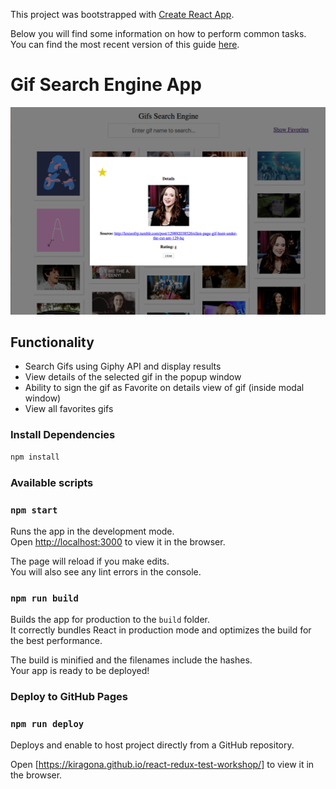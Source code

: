 This project was bootstrapped with [Create React App](https://github.com/facebookincubator/create-react-app).

Below you will find some information on how to perform common tasks.<br>
You can find the most recent version of this guide [here](https://github.com/facebookincubator/create-react-app/blob/master/packages/react-scripts/template/README.md).

# Gif Search Engine App
<img src="docs/appImg.png" />

## Functionality

* Search Gifs using Giphy API and display results
* View details of the selected gif in the popup window
* Ability to sign the gif as Favorite on details view of gif (inside modal window)
* View all favorites gifs

### Install Dependencies
```bash
npm install
```

### Available scripts

### `npm start`

Runs the app in the development mode.<br>
Open [http://localhost:3000](http://localhost:3000) to view it in the browser.

The page will reload if you make edits.<br>
You will also see any lint errors in the console.


### `npm run build`

Builds the app for production to the `build` folder.<br>
It correctly bundles React in production mode and optimizes the build for the best performance.

The build is minified and the filenames include the hashes.<br>
Your app is ready to be deployed!


### Deploy to GitHub Pages

### `npm run deploy`
Deploys and enable to host project directly from a GitHub repository.

Open [https://kiragona.github.io/react-redux-test-workshop/] to view it in the browser.



